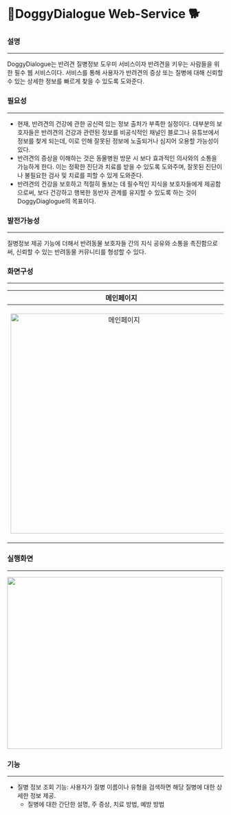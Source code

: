 # DoggyDialogue Web-Service 🐕
### 설명
---
DoggyDialogue는 반려견 질병정보 도우미 서비스이자 반려견을 키우는 사람들을 위한 필수 웹 서비스이다.
서비스를 통해 사용자가 반려견의 증상 또는 질병에 대해 신뢰할 수 있는 상세한 정보를 빠르게 찾을 수 있도록 도와준다.

### 필요성
---
* 현재, 반려견의 건강에 관한 공신력 있는 정보 출처가 부족한 실정이다. 대부분의 보호자들은 반려견의 건강과 관련된 정보를 비공식적인 채널인 블로그나 유튜브에서 정보를 찾게 되는데, 이로 인해 잘못된 정보에 노출되거나 심지어 오용할 가능성이 있다.
* 반려견의 증상을 이해하는 것은 동물병원 방문 시 보다 효과적인 의사와의 소통을 가능하게 한다. 이는 정확한 진단과 치료를 받을 수 있도록 도와주며, 잘못된 진단이나 불필요한 검사 및 치료를 피할 수 있게 도와준다.
* 반려견의 건강을 보호하고 적절히 돌보는 데 필수적인 지식을 보호자들에게 제공함으로써, 보다 건강하고 행복한 동반자 관계를 유지할 수 있도록 하는 것이 DoggyDiaglogue의 목표이다.

### 발전가능성
---
질병정보 제공 기능에 더해서 반려동물 보호자들 간의 지식 공유와 소통을 촉진함으로써, 신뢰할 수 있는 반려동물 커뮤니티를 형성할 수 있다.

### 화면구성
---
|**메인페이지**|**질병정보페이지**|
|:---:|:---:|
|<img width="512" alt="메인페이지" src="https://github.com/MeMe4834/DoggyDialogue/assets/127177460/8b1ff5f4-3893-4f52-a320-f295d926ac95" align='left'/>|<img width="547" alt="메인페이지2" src="https://github.com/MeMe4834/DoggyDialogue/assets/127177460/2ee696bc-b540-44bc-b116-7fe7f41b664e" align='right/'>|

### 실행화면
---
<img src="https://github.com/MeMe4834/DoggyDialogue/assets/127177460/7224faba-3566-4e82-a5df-3c3ddd34ef9c" width="500" height="400">

### 기능
---
- 질병 정보 조회 기능: 사용자가 질병 이름이나 유형을 검색하면 해당 질병에 대한 상세한 정보 제공.
  - 질병에 대한 간단한 설명, 주 증상, 치료 방법, 예방 방법
